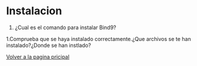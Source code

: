 # Instalacion
1. ¿Cual es el comando para instalar Bind9?<p></p>

1.Comprueba que se haya instalado correctamente.¿Que archivos se te han instalado?¿Donde se han instlado?

[Volver a la pagina pricipal](README.md)
